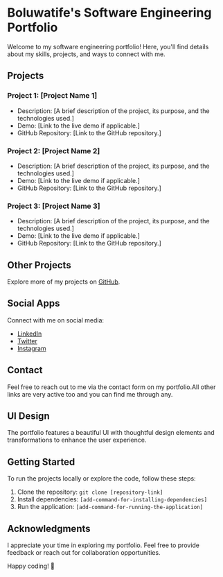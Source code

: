 # Boluwatife's Software Engineering Portfolio

Welcome to my software engineering portfolio! Here, you'll find details about my skills, projects, and ways to connect with me.

## Projects

### Project 1: [Project Name 1]

- Description: [A brief description of the project, its purpose, and the technologies used.]
- Demo: [Link to the live demo if applicable.]
- GitHub Repository: [Link to the GitHub repository.]

### Project 2: [Project Name 2]

- Description: [A brief description of the project, its purpose, and the technologies used.]
- Demo: [Link to the live demo if applicable.]
- GitHub Repository: [Link to the GitHub repository.]

### Project 3: [Project Name 3]

- Description: [A brief description of the project, its purpose, and the technologies used.]
- Demo: [Link to the live demo if applicable.]
- GitHub Repository: [Link to the GitHub repository.]

## Other Projects

Explore more of my projects on [GitHub](https://github.com/FinzyPHINZY/).

## Social Apps

Connect with me on social media:

- [LinkedIn]("https://www.linkedin.com/in/finzyphinzy")
- [Twitter](link-to-your-twitter)
- [Instagram](link-to-your-instagram)

## Contact

Feel free to reach out to me via the contact form on my portfolio.All other links are very active too and you can find me through any.

## UI Design

The portfolio features a beautiful UI with thoughtful design elements and transformations to enhance the user experience.

## Getting Started

To run the projects locally or explore the code, follow these steps:

1. Clone the repository: `git clone [repository-link]`
2. Install dependencies: `[add-command-for-installing-dependencies]`
3. Run the application: `[add-command-for-running-the-application]`

## Acknowledgments

I appreciate your time in exploring my portfolio. Feel free to provide feedback or reach out for collaboration opportunities.

Happy coding! 🚀
